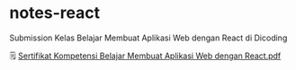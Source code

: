 # notes-react
Submission Kelas Belajar Membuat Aplikasi Web dengan React di Dicoding

🗒️ [Sertifikat Kompetensi Belajar Membuat Aplikasi Web dengan React.pdf](https://www.dicoding.com/certificates/EYX4Y318WZDL)

